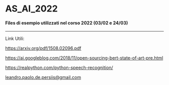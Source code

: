 # AS_AI_2022

#### Files di esempio utilizzati nel corso 2022 (03/02 e 24/03)


---
Link Utili:

https://arxiv.org/pdf/1508.02096.pdf

https://ai.googleblog.com/2018/11/open-sourcing-bert-state-of-art-pre.html

https://realpython.com/python-speech-recognition/






leandro.paolo.de.persiis@gmail.com
